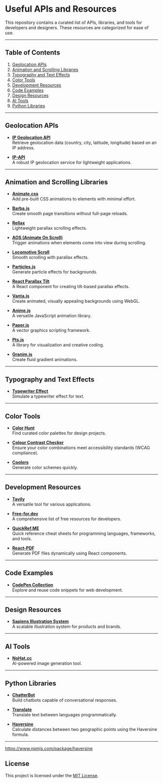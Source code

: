 # Useful APIs and Resources

This repository contains a curated list of APIs, libraries, and tools for developers and designers. These resources are categorized for ease of use.

---

## Table of Contents

1. [Geolocation APIs](#geolocation-apis)
2. [Animation and Scrolling Libraries](#animation-and-scrolling-libraries)
3. [Typography and Text Effects](#typography-and-text-effects)
4. [Color Tools](#color-tools)
5. [Development Resources](#development-resources)
6. [Code Examples](#code-examples)
7. [Design Resources](#design-resources)
8. [AI Tools](#ai-tools)
9. [Python Libraries](#python-libraries)

---

## Geolocation APIs

- **[IP Geolocation API](https://ipgeolocation.io/)**  
  Retrieve geolocation data (country, city, latitude, longitude) based on an IP address.

- **[IP-API](https://ip-api.com/)**  
  A robust IP geolocation service for lightweight applications.

---

## Animation and Scrolling Libraries

- **[Animate.css](https://animate.style/)**  
  Add pre-built CSS animations to elements with minimal effort.

- **[Barba.js](https://barba.js.org/)**  
  Create smooth page transitions without full-page reloads.

- **[Rellax](https://dixonandmoe.com/rellax/)**  
  Lightweight parallax scrolling effects.

- **[AOS (Animate On Scroll)](https://michalsnik.github.io/aos/)**  
  Trigger animations when elements come into view during scrolling.

- **[Locomotive Scroll](https://locomotivemtl.github.io/locomotive-scroll/)**  
  Smooth scrolling with parallax effects.

- **[Particles.js](https://particles.js.org/)**  
  Generate particle effects for backgrounds.

- **[React Parallax Tilt](https://www.npmjs.com/package/react-parallax-tilt)**  
  A React component for creating tilt-based parallax effects.

- **[Vanta.js](https://www.vantajs.com/)**  
  Create animated, visually appealing backgrounds using WebGL.

- **[Anime.js](https://animejs.com/)**  
  A versatile JavaScript animation library.

- **[Paper.js](http://paperjs.org/)**  
  A vector graphics scripting framework.

- **[Pts.js](https://ptsjs.org/)**  
  A library for visualization and creative coding.

- **[Granim.js](https://sarcadass.github.io/granim.js/)**  
  Create fluid gradient animations.

---

## Typography and Text Effects

- **[Typewriter Effect](https://www.npmjs.com/package/typewriter-effect)**  
  Simulate a typewriter effect for text.

---

## Color Tools

- **[Color Hunt](https://colorhunt.co/)**  
  Find curated color palettes for design projects.

- **[Colour Contrast Checker](https://colourcontrast.cc)**  
  Ensure your color combinations meet accessibility standards (WCAG compliance).

- **[Coolors](https://coolors.co/)**  
  Generate color schemes quickly.

---

## Development Resources

- **[Tavily](https://app.tavily.com/home)**  
  A versatile tool for various applications.

- **[Free-for.dev](https://free-for.dev/#/?id=free-fordev)**  
  A comprehensive list of free resources for developers.

- **[QuickRef.ME](https://quickref.me/index.html)**  
  Quick reference cheat sheets for programming languages, frameworks, and tools.

- **[React-PDF](https://react-pdf.org/)**  
  Generate PDF files dynamically using React components.

---

## Code Examples

- **[CodePen Collection](https://codepen.io/collection/DPOage)**  
  Explore and reuse code snippets for web development.

---

## Design Resources

- **[Sapiens Illustration System](https://sapiens.ui8.net/6f3c3c2)**  
  A scalable illustration system for products and brands.

---

## AI Tools

- **[NoHat.cc](https://nohat.cc/)**  
  AI-powered image generation tool.

---

## Python Libraries

- **[ChatterBot](https://pypi.org/project/ChatterBot/)**  
  Build chatbots capable of conversational responses.

- **[Translate](https://pypi.org/project/translate/)**  
  Translate text between languages programmatically.

- **[Haversine](https://pypi.org/project/haversine/)**  
  Calculate distances between two geographic points using the Haversine formula.

---

https://www.npmjs.com/package/haversine





## License

This project is licensed under the [MIT License](LICENSE).
